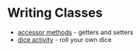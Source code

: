 # Writing Classes
* [accessor methods](accessor_methods) - getters and setters
* [dice activity](dice) - roll your own dice